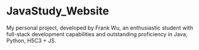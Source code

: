 # JavaStudy_Website
My personal project, developed by Frank Wu, an enthusiastic student with full-stack development capabilities and outstanding proficiency in Java, Python, H5C3 + JS. 
